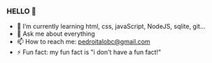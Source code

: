 ### HELLO 👋



- 🌱 I’m currently learning html, css, javaScript, NodeJS, sqlite, git...
- 💬 Ask me about everything
- 📫 How to reach me: pedroitalobc@gmail.com
- ⚡ Fun fact: my fun fact is "i don't have a fun fact!"

